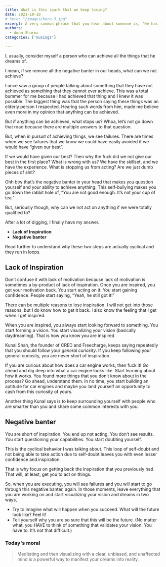```yaml
---
title: What is this spark that we keep losing?
date: 2021-10-10
# hero: "/images/hero-3.jpg"
excerpt: A very common phrase that you hear about someone is, "He has lost his spark." But what is this spark and how do you get it back once your lose it? Let's delve deeper...
authors:
  - Aman Sharma
categories: ['musings']

---
```

I, usually, consider myself a person who can achieve all the things that he dreams of.

I mean, if we remove all the negative banter in our heads, what can we not achieve? 

I once saw a group of people talking about something that they have not achieved as something that they cannot ever achieve. This was a total bummer for me because I had achieved that thing and I knew it was possible. The biggest thing was that the person saying these things was an elderly person I respected. Hearing such words from him, made me believe even more in my opinion that anything can be achieved.

But if anything can be achieved, what stops us? Whoa, let’s not go down that road because there are multiple answers to that question.

But, when in pursuit of achieving things, we see failures. There are times when we see failures that we know we could have easily avoided if we would have “given our best”.

If we would have given our best? Then why the fuck did we not give our best in the first place? What is wrong with us? We have the skillset, and we have the experience. What is stopping us from acting? Are we just dumb pieces of shit?

Ohh btw that’s the negative banter in your head that makes you question yourself and your ability to achieve anything. This self-bullying makes you go down the rabbit hole of, “You are not good enough. It’s not your cup of tea.”

But, seriously though, why can we not act on anything if we were totally qualified to?

After a lot of digging, I finally have my answer.

- **Lack of Inspiration**
- **Negative banter**

Read further to understand why these two steps are actually cyclical and they run in loops.

## **Lack of Inspiration**

Don’t confuse it with lack of motivation because lack of motivation is sometimes a by-product of lack of inspiration. Once you are inspired, you get your motivation back. You start acting on it. You start gaining confidence. People start saying, “Yeah, he still got it!”

There can be multiple reasons to lose inspiration. I will not get into those reasons, but I do know how to get it back. I also know the feeling that I get when I get inspired.

When you are inspired, you always start looking forward to something. You start forming a vision. You start visualizing your vision (basically daydreaming). That is how you know you are inspired.

Kunal Shah, the founder of CRED and Freecharge, keeps saying repeatedly that you should follow your *general curiosity*. If you keep following your general curiosity, you are never short of inspiration. 

If you are curious about how does a car engine works, then fuck it! Go ahead and dig deep into what a car engine looks like. Start learning about how it works. You found more things that you don’t know about in the process? Go ahead, understand them. In no time, you start building an aptitude for car engines and maybe you land yourself an opportunity to cash from this curiosity of yours.

Another thing Kunal says is to keep surrounding yourself with people who are smarter than you and share some common interests with you.

## **Negative banter**

You are short of inspiration. You end up not acting. You don’t see results. You start questioning your capabilities. You start doubting yourself. 

This is the cyclical behavior I was talking about. This loop of self-doubt and not being able to take action due to self-doubt leaves you with even lesser confidence and inspiration. 

That is why focus on getting back the inspiration that you previously had. That will, at least, get you to act on things. 

So, when you are executing, you will see failures and you will start to go through this negative banter, again. In those moments, leave everything that you are working on and start visualizing your vision and dreams in two ways,

- Try to imagine what will happen when you succeed. What will the future look like? Feel it!
- Tell yourself why you are so sure that this will be the future. (No matter what, you HAVE to think of something that validates your vision. You have to. It’s not that difficult.)

### Today's moral

> Meditating and then visualizing with a clear, unbiased, and unaffected mind is a powerful way to manifest your dreams into reality.